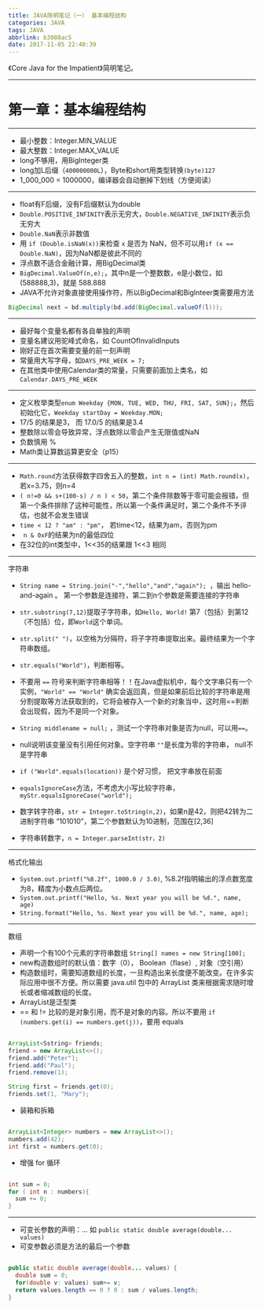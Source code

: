 ```yaml
---
title: JAVA简明笔记（一） 基本编程结构
categories: JAVA
tags: JAVA
abbrlink: b3088ac5
date: 2017-11-05 22:40:39
---
```



《Core Java for the Impatient》简明笔记。

<!-- more -->

---

# 第一章：基本编程结构

---
* 最小整数：Integer.MIN_VALUE
* 最大整数：Integer.MAX_VALUE
* long不够用，用BigInteger类
* long加L后缀（`400000000L`），Byte和short用类型转换`(byte)127`
* 1_000_000 = 1000000，编译器会自动删掉下划线（方便阅读）

---

* float有F后缀，没有F后缀默认为double
* `Double.POSITIVE_INFINITY`表示无穷大，`Double.NEGATIVE_INFINITY`表示负无穷大
* `Double.NaN`表示非数值
* 用 `if (Double.isNaN(x))`来检查 `x` 是否为 NaN，但不可以用`if (x == Double.NaN)`，因为NaN都是彼此不同的
* 浮点数不适合金融计算，用BigDecimal类
* `BigDecimal.ValueOf(n,e);`，其中n是一个整数数，e是小数位，如(588888,3)，就是 588.888
* JAVA不允许对象直接使用操作符，所以BigDecimal和BigInteer类需要用方法

```java
BigDecimal next = bd.multiply(bd.add(BigDecimal.valueOf(l)));
```

---

* 最好每个变量名都有各自单独的声明
* 变量名建议用驼峰式命名，如 CountOfInvalidInputs
* 刚好正在首次需要变量的前一刻声明
* 常量用大写字母，如`DAYS_PRE_WEEK = 7;`
* 在其他类中使用Calendar类的常量，只需要前面加上类名，如`Calendar.DAYS_PRE_WEEK`

---

* 定义枚举类型`enum Weekday {MON, TUE, WED, THU, FRI, SAT, SUN};`，然后初始化它，`Weekday startDay = Weekday.MON;`
* 17/5 的结果是3， 而 17.0/5 的结果是3.4
* 整数除以零会导致异常，浮点数除以零会产生无限值或NaN
* 负数慎用 %
* Math类让算数运算更安全（p15）

---

* `Math.round`方法获得数字四舍五入的整数，`int n = (int) Math.round(x)`，若x=3.75，则n=4
* `( n!=0 && s+(100-s) / n ) < 50`，第二个条件除数等于零可能会报错，但第一个条件排除了这种可能性，所以第一个条件满足时，第二个条件不予评估，也就不会发生错误
* `time < 12 ? "am" : "pm"`， 若time<12，结果为am，否则为pm
* ` n & 0xF`的结果为n的最低四位
* 在32位的int类型中，1<<35的结果跟 1<<3 相同

---
字符串

* `String name = String.join("-","hello","and","again"); `，输出 hello-and-again 。 第一个参数是连接符，第二到n个参数是需要连接的字符串
* `str.substring(7,12)`提取子字符串，如`Hello, World!` 第7（包括）到第12（不包括）位，即`World`这个单词。
* `str.split(" ")`，以空格为分隔符，将子字符串提取出来。最终结果为一个字符串数组。
* `str.equals("World")`，判断相等。
* 不要用 `==` 符号来判断字符串相等！！在Java虚拟机中，每个文字串只有一个实例，`"World" == "World"` 确实会返回真，但是如果前后比较的字符串是用分割提取等方法获取到的，它将会被存入一个新的对象当中，这时用==判断会出现假，因为不是同一个对象。
* `String middlename = null;` ，测试一个字符串对象是否为null，可以用`==`。
* null说明该变量没有引用任何对象。空字符串 `""`是长度为零的字符串， null不是字符串

* `if ("World".equals(location))` 是个好习惯， 把文字串放在前面
* `equalsIgnoreCase`方法，不考虑大小写比较字符串，`myStr.equalsIgnoreCase("world");`
* 数字转字符串，`str = Integer.toString(n,2)`，如果n是42，则把42转为二进制字符串 “101010”，第二个参数默认为10进制，范围在[2,36]
* 字符串转数字，`n = Integer.parseInt(str，2)`

---

格式化输出

* `System.out.printf("%8.2f", 1000.0 / 3.0)`, %8.2f指明输出的浮点数宽度为8，精度为小数点后两位。
* `System.out.printf("Hello, %s. Next year you will be %d.", name, age)`
* `String.format("Hello, %s. Next year you will be %d.", name, age);`

---

数组

* 声明一个有100个元素的字符串数组 `String[] names = new String[100];`
* new构造数组时的默认值：数字（0）， Boolean（flase）, 对象（空引用）
* 构造数组时，需要知道数组的长度，一旦构造出来长度便不能改变。在许多实际应用中很不方便。所以需要 java.util 包中的 ArrayList 类来根据需求随时增长或者缩减数组的长度。
* ArrayList是泛型类
* == 和 != 比较的是对象引用，而不是对象的内容。所以不要用 `if (numbers.get(i) == numbers.get(j))`，要用 equals

```java

ArrayList<Sstring> friends;
friend = new ArrayList<>();
friend.add("Peter");
friend.add("Paul");
friend.remove(1);

String first = friends.get(0);
friends.set(1, "Mary");
```

* 装箱和拆箱

```java

ArrayList<Integer> numbers = new ArrayList<>();
numbers.add(42);
int first = numbers.get(0);

```

* 增强 for 循环

```java

int sum = 0;
for ( int n : numbers){
  sum += 0;
}

```

---

* 可变长参数的声明：... 如 `public static double average(double... values)`
* 可变参数必须是方法的最后一个参数

```java

public static double average(double... values) {
  double sum = 0;
  for(double v: values) sum+= v;
  return values.length == 0 ? 0 : sum / values.length;
}

```

